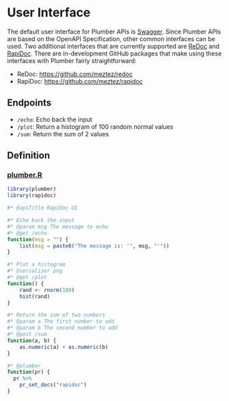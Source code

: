 
<!-- README.md is generated from README.Rmd. Please edit that file -->

# User Interface

The default user interface for Plumber APIs is
[Swagger](https://swagger.io/). Since Plumber APIs are based on the
OpenAPI Specification, other common interfaces can be used. Two
additional interfaces that are currently supported are
[ReDoc](https://github.com/Redocly/redoc) and
[RapiDoc](https://mrin9.github.io/RapiDoc/). There are in-development
GitHub packages that make using these interfaces with Plumber fairly
straightforward:

-   ReDoc: <https://github.com/meztez/redoc>
-   RapiDoc: <https://github.com/meztez/rapidoc>

## Endpoints

-   `/echo`: Echo back the input
-   `/plot`: Return a histogram of 100 random normal values
-   `/sum`: Return the sum of 2 values

## Definition

### [plumber.R](plumber.R)

``` r
library(plumber)
library(rapidoc)

#* @apiTitle RapiDoc UI

#* Echo back the input
#* @param msg The message to echo
#* @get /echo
function(msg = "") {
    list(msg = paste0("The message is: '", msg, "'"))
}

#* Plot a histogram
#* @serializer png
#* @get /plot
function() {
    rand <- rnorm(100)
    hist(rand)
}

#* Return the sum of two numbers
#* @param a The first number to add
#* @param b The second number to add
#* @post /sum
function(a, b) {
    as.numeric(a) + as.numeric(b)
}

#* @plumber
function(pr) {
  pr %>%
    pr_set_docs("rapidoc")
}
```
